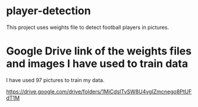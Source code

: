 # player-detection

This project uses weights file to detect football players in pictures.

# Google Drive link of the weights files and images I have used to train data

I have used 97 pictures to train my data.

https://drive.google.com/drive/folders/1MiCdsITvSW8U4vgIZmcnego8PtUFdT1M
